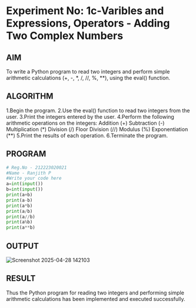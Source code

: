 # Experiment No: 1c-Varibles and Expressions, Operators - Adding Two Complex Numbers

## AIM
To write a Python program to read two integers and perform simple arithmetic calculations (+, -, *, /, //, %, **), using the eval() function.
## ALGORITHM
1.Begin the program.
2.Use the eval() function to read two integers from the user.
3.Print the integers entered by the user.
4.Perform the following arithmetic operations on the integers:
Addition (+)
Subtraction (-)
Multiplication (*)
Division (/)
Floor Division (//)
Modulus (%)
Exponentiation (**)
5.Print the results of each operation.
6.Terminate the program.

## PROGRAM
```python
# Reg.No - 212223020021
#Name - Ranjith P
#Write your code here
a=int(input())
b=int(input())
print(a+b)
print(a-b)
print(a*b)
print(a/b)
print(a//b)
print(a%b)
print(a**b)

```

## OUTPUT
![Screenshot 2025-04-28 142103](https://github.com/user-attachments/assets/6a87251f-70c2-4595-94dc-7d3a5eca78e7)



## RESULT
Thus the Python program for reading two integers and performing simple arithmetic calculations has been implemented and executed successfully.
